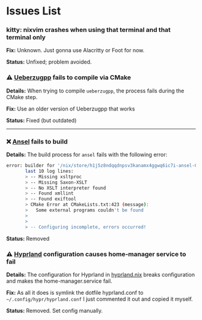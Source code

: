 # Issues List

### **kitty:** nixvim crashes when using that terminal and that terminal only

**Fix:** Unknown. Just gonna use Alacritty or Foot for now.

**Status:** Unfixed; problem avoided.


### ⚠️ **[Ueberzugpp](https://github.com/blank2121/nix-home/blob/3371726177041c17d9d6ba4688e519cbf2bf73bb/modules/default/home-manager/clis-apps.nix#L59) fails to compile via CMake**
**Details:** When trying to compile `ueberzugpp`, the process fails during the CMake step.


**Fix:** Use an older version of Ueberzugpp that works 

**Status:** Fixed (but outdated)

---

### ❌ **[Ansel](https://github.com/blank2121/nix-home/blob/3371726177041c17d9d6ba4688e519cbf2bf73bb/modules/default/home-manager/clis-apps.nix#L13) fails to build**
**Details:** The build process for `ansel` fails with the following error:
  ```bash
  error: builder for '/nix/store/h1j5z8ndqqdnpsv3kanamx4ggwq6ic7i-ansel-0-unstable-2024-07-09.drv' failed with exit code 1;
         last 10 log lines:
         > -- Missing xsltproc
         > -- Missing Saxon-XSLT
         > -- No XSLT interpreter found
         > -- Found xmllint
         > -- Found exiftool
         > CMake Error at CMakeLists.txt:423 (message):
         >   Some external programs couldn't be found
         >
         >
         > -- Configuring incomplete, errors occurred!
```

**Status:** Removed

### ⚠️ [Hyprland](https://github.com/blank2121/nix-home/blob/3371726177041c17d9d6ba4688e519cbf2bf73bb/modules/default/home-manager/wayland/hyprland.nix#L16) configuration causes home-manager service to fail

**Details:** The configuration for Hyprland in [hyprland.nix](https://github.com/blank2121/nix-home/blob/3371726177041c17d9d6ba4688e519cbf2bf73bb/modules/default/home-manager/wayland/hyprland.nix) breaks configuration and makes the home-manager.service fail.

**Fix:** As all it does is symlink the dotfile hyprland.conf to `~/.config/hypr/hyprland.conf` I just commented it out and copied it myself.

**Status:** Removed. Set config manually.
